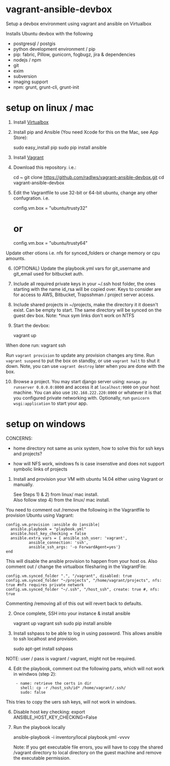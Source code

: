# vagrant-ansible-devbox
Setup a devbox environment using vagrant and ansible on Virtualbox


Installs Ubuntu devbox with the following

* postgresql / postgis
* python development environment / pip
* pip: fabric, Pillow, gunicorn, fogbugz, jira & dependencies
* nodejs / npm
* git
* exim
* subversion
* imaging support
* npm: grunt, grunt-cli, grunt-init

# setup on linux / mac

1) Install [Virtualbox](https://www.virtualbox.org/wiki/Downloads)

2) Install pip and Ansible (You need Xcode for this on the Mac, see App Store):
     
     sudo easy_install pip
     sudo pip install ansible

3) Install [Vagrant](https://www.vagrantup.com/downloads.html)

4) Download this repository. i.e.:

    cd ~
    git clone https://github.com/radlws/vagrant-ansible-devbox.git
    cd vagrant-ansible-devbox

5) Edit the Vagrantfile to use 32-bit or 64-bit ubuntu, change any other confugration. i.e.

    config.vm.box = "ubuntu/trusty32"
    # or
    config.vm.box = "ubuntu/trusty64"

Update other otions i.e. nfs for synced_folders or change memory or cpu amounts. 

6) (OPTIONAL) Update the playbook.yml vars for git_username and git_email used for bitbucket auth.

7) Include all required private keys in your ~/.ssh host folder, the ones starting with the name id_rsa will be copied over. Keys to consider are for access to AWS, Bitbucket, Trapsshman / project server access.

8) Include shared projects in ~/projects, make the directory it it doesn't exist. Can be empty to start. The same directory will be synced on the guest dev box. Note: *inux sym links don't work on NTFS

9) Start the devbox: 

    vagrant up 

When done run: 
    vagrant ssh
    
Run `vagrant provision` to update any provision changes any time. Run `vagrant suspend` to put the box on standby, or use `vagrant halt` to shut it down. Note, you can use `vagrant destroy` later when you are done with the box. 

10) Browse a project. You may start django server using: `manage.py runserver 0.0.0.0:8000` and access it at `localhost:9000` on your host machine. You can also use `192.168.222.220:8000` or whatever it is that you configured private networking with.  Optionally, run `gunicorn wsgi:application` to start your app.

# setup on windows

CONCERNS:

 * home directory not same as unix system, how to solve this for ssh keys and projects? 

 * how will NFS work, windows fs is case insenstive and does not support symbolic links of projects


1) Install and provision your VM with ubuntu 14.04 either using Vagrant or manually.

     See Steps 1) & 2) from linux/ mac install.  
     Also follow step 4) from the linux/ mac install.

You need to comment out /remove the following in the Vagrantfile to provision Ubuntu using Vagrant:

    config.vm.provision :ansible do |ansible|
      ansible.playbook = "playbook.yml"
      ansible.host_key_checking = false
      ansible.extra_vars = { ansible_ssh_user: 'vagrant',
              ansible_connection: 'ssh',
              ansible_ssh_args: '-o ForwardAgent=yes'}
    end

This will disable the ansible provision to happen from your host os. Also comment out / change the virtualbox filesharing in the VagrantFile:

    config.vm.synced_folder ".", "/vagrant", disabled: true
    config.vm.synced_folder "~/projects", "/home/vagrant/projects", nfs: true #nfs requires private network
    config.vm.synced_folder "~/.ssh", "/host_ssh", create: true #, nfs: true

Commenting /removing all of this out will revert back to defaults.

2) Once complete, SSH into your instance & install ansible

    vagrant up
    vagrant ssh
    sudo pip install ansible


3) Install sshpass to be able to log in using password. This allows ansible to ssh localhost and provision.

    sudo apt-get install sshpass

NOTE: user / pass is vagrant / vagrant, might not be required.

4) Edit the playbook, comment out the following parts, which will not work in windwos (step 2):

        - name: retrieve the certs in dir
          shell: cp -r /host_ssh/id* /home/vagrant/.ssh/
          sudo: false

This tries to copy the uers ssh keys, will not work in windows.

6) Disable host key checking:
    export ANSIBLE_HOST_KEY_CHECKING=False

7) Run the playbook locally

    ansible-playbook -i inventory/local playbook.yml  -vvvv

    Note: If you get executable file errors, you will have to copy the shared /vagrant directory to local directory on the guest machine and remove the executable permission.
